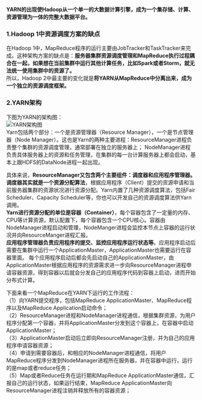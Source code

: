 **YARN的出现使Hadoop从一个单一的大数据计算引擎，成为一个集存储、计算、资源管理为一体的完整大数据平台。**  

### 1.Hadoop 1中资源调度方案的缺点
在Hadoop 1中，MapReduce程序的运行主要由JobTracker和TaskTracker来完成。这种架构方案的缺点是：**服务器集群资源调度管理和MapReduce执行过程耦合在一起，如果想在当前集群中运行其他计算任务，比如Spark或者Storm，就无法统一使用集群中的资源了。**  
所以，Hadoop 2中最主要的变化就是**将YARN从MapReduce中分离出来，成为一个独立的资源调度框架。**  

### 2.YARN架构
下图为YARN的架构图：  
![YARN架构图](https://static001.geekbang.org/resource/image/af/b1/af90905013e5869f598c163c09d718b1.jpg)  
Yarn包括两个部分：一个是资源管理器（Resource Manager），一个是节点管理器（Node Manager）。这也是Yarn的两种主要进程：ResourceManager进程负责整个集群的资源调度管理，通常部署在独立的服务器上；
NodeManager进程负责具体服务器上的资源和任务管理，在集群的每一台计算服务器上都会启动，基本上跟HDFS的DataNode进程一起出现。  

具体来说，**ResourceManager又包含两个主要组件：调度器和应用程序管理器。**  
**调度器其实就是一个资源分配算法**，根据应用程序（Client）提交的资源申请和当前服务器集群的资源状况进行资源分配。Yarn内置了几种资源调度算法，包括Fair Scheduler、Capacity Scheduler等，你也可以开发自己的资源调度算法供Yarn调用。  
**Yarn进行资源分配的单位是容器（Container）**，每个容器包含了一定量的内存、CPU等计算资源，默认配置下，每个容器包含一个CPU核心。容器由NodeManager进程启动和管理，NodeManger进程会监控本节点上容器的运行状况并向ResourceManger进程汇报。  
**应用程序管理器负责应用程序的提交、监控应用程序运行状态等**。应用程序启动后需要在集群中运行一个ApplicationMaster，ApplicationMaster也需要运行在容器里面。
每个应用程序启动后都会先启动自己的ApplicationMaster，由ApplicationMaster根据应用程序的资源需求进一步向ResourceManager进程申请容器资源，得到容器以后就会分发自己的应用程序代码到容器上启动，进而开始分布式计算。  

下面来看一个MapReduce在YARN下运行的工作流程：  
（1）向YARN提交程序，包括MapReduce ApplicationMaster、MapReduce程序以及MapReduce Application启动命令；  
（2）ResourceManager进程和NodeManager进程通信，根据集群资源，为用户程序分配第一个容器，并将ApplicationMaster分发到这个容器上，在容器中启动ApplicationMaster；  
（3）ApplicationMaster启动后立即向ResourceManager注册，并为自己的应用程序申请容器资源；  
（4）申请到需要容器后，和相应的NodeManager进程通信，将用户MapReduce程序分发到NodeManager进程所在服务器，并在容器中运行，运行的是map或者reduce任务；  
（5）Map或者Reduce任务在运行期和MapReduce ApplicationMaster通信，汇报自己的运行状态，如果运行结束，MapReduce ApplicationMaster向ResourceManager进程注销并释放所有的容器资源；  
